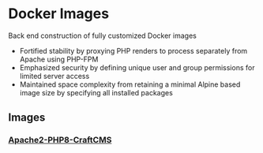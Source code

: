 # Docker Images

Back end construction of fully customized Docker images

- Fortified stability by proxying PHP renders to process separately from Apache
  using PHP-FPM
- Emphasized security by defining unique user and group permissions for limited
  server access
- Maintained space complexity from retaining a minimal Alpine based image size
  by specifying all installed packages

## Images

### [Apache2-PHP8-CraftCMS](https://github.com/chiefmikey/docker-images/tree/main/apache2-php8-craftcms)
